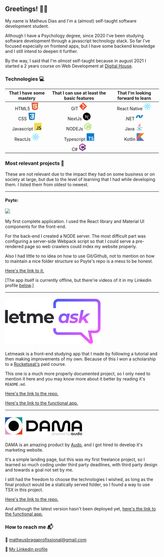 ## Greetings! :wave::wave:

My name is Matheus Dias and I'm a (almost) self-taught software development student.

Although I have a Psychology degree, since 2020 I've been studying software development through a javascript technology stack. So far I've focused especially on frontend apps, but I have some backend knowledge and I still intend to deepen it further.

By the way, I said that I'm _almost_ self-taught because in august 2021 I started a 2 years course on Web Development at <a href="https://www.digitalhouse.com/br/acoes/certified-tech-developer">Digital House</a>.

### Technologies :computer:

|                           That I have some mastery                           |                  That I can use at least the basic features                  |                      That I'm looking forward to learn                      |
| :--------------------------------------------------------------------------: | :--------------------------------------------------------------------------: | :-------------------------------------------------------------------------: |
|        HTML5 <img src="./assets/html5.svg" alt="html5" height="25"/>         |           GIT <img src="./assets/git.svg" alt="git" height="25"/>            | React Native <img src="./assets/react.svg" alt="react native" height="25"/> |
|          CSS <img src="./assets/css3.svg" alt="css3" height="25"/>           |       NextJs <img src="./assets/nextjs.svg" alt="nextjs" height="25"/>       |       .NET <img src="./assets/dotnet.svg" alt="dot net" height="25"/>       |
| Javascript <img src="./assets/javascript.svg" alt="javascript" height="25"/> |       NODEJs <img src="./assets/nodejs.svg" alt="nodejs" height="25"/>       |         Java <img src="./assets/java.svg" alt="java" height="25"/>          |
|      ReactJs <img src="./assets/react.svg" alt="reactjs" height="25"/>       | Typescript <img src="./assets/typescript.svg" alt="typescript" height="25"/> |      Kotlin <img src="./assets/kotlin.svg" alt="kotlin" height="25"/>       |
|                                                                              |        C# <img src="./assets/csharp.svg" alt="drawing" height="25"/>         |                                                                             |

### Most relevant projects :file_folder:

These are not relevant due to the impact they had on some business or on society at large, but due to the level of learning that I had while developing them. I listed them from oldest to newest.

---

#### Psyte:

<img src="./assets/psyte_demo.gif">

My first complete application. I used the React library and Material UI components for the front-end.

For the back-end I created a NODE server. The most difficult part was configuring a server-side Webpack script so that I could serve a pre-rendered page so web crawlers could index my website properly.

Also I had little to no idea on how to use Git/Github, not to mention on how to maintain a nice folder structure so Psyte's repo is a mess to be honest.

<a href="https://github.com/Matheus-Days/psyte-app">Here's the link to it.</a>

[The app itself is currently offline, but there're videos of it in my Linkedin profile <a href="#how-to-reach-me-mailbox_with_mail">below</a>.]

---

#### <img src="./assets/letmeask.svg">

Letmeask is a front-end studying app that I made by following a tutorial and then making improvements of my own. Because of this I won a scholarship to a <a href="https://rocketseat.com.br/ignite">Rocketseat's</a> paid course.

This one is a much more properly documented project, so I only need to mention it here and you may know more about it better by reading it's `README.md`.

<a href="https://github.com/Matheus-Days/letmeask">Here's the link to the repo.</a>

<a href="https://letmeask-bc5d7.web.app/">Here's the link to the functional app.</a>

---

### <img width="50%" src="./assets/logo-dark.svg">

DAMA is an amazing product by [Audo](https://www.audo.com.br/), and I got hired to develop it's marketing website.

It's a simple landing page, but this was my first freelance project, so I learned so much coding under third party deadlines, with third party design and towards a goal not set by me.

I still had the freedom to choose the technologies I wished, as long as the final product would be a statically served folder, so I found a way to use TSX in this project.

[Here's the link to the repo.](https://github.com/Matheus-Days/dama-website)

And although the latest version hasn't been deployed yet, [here's the link to the functional app.](http://damacad.com.br/)

### How to reach me :mailbox_with_mail:

:e-mail: <a href="mailto:matheusbragaprofissional@gmail.com">matheusbragaprofissional@gmail.com</a>

:briefcase: <a href="https://www.linkedin.com/in/matheus-braga-dias-6129a31b0/">My Linkedin profile</a>
